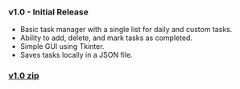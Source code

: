 ### **v1.0 - Initial Release**
- Basic task manager with a single list for daily and custom tasks.
- Ability to add, delete, and mark tasks as completed.
- Simple GUI using Tkinter.
- Saves tasks locally in a JSON file.

### **[v1.0 zip](https://github.com/mattwydra/kaizen-task-manager/blob/main/v1.zip)**
